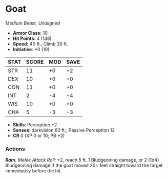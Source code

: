 # Goat

*Medium Beast, Unaligned*

- **Armor Class:** 10
- **Hit Points:** 4 (1d8)
- **Speed:** 40 ft., Climb 30 ft.
- **Initiative**: +0 (10)

|STAT|SCORE|MOD|SAVE|
| --- | --- | --- | ---- |
| STR | 11 | +0 | +2 |
| DEX | 10 | +0 | +0 |
| CON | 11 | +0 | +0 |
| INT | 2 | -4 | -4 |
| WIS | 10 | +0 | +0 |
| CHA | 5 | -3 | -3 |

- **Skills**: Perception +2
- **Senses**: darkvision 60 ft.; Passive Perception 12
- **CR** 0 (XP 0 or 10; PB +2)

### Actions

***Ram.*** *Melee Attack Roll:* +2, reach 5 ft. 1 Bludgeoning damage, or 2 (1d4) Bludgeoning damage if the goat moved 20+ feet straight toward the target immediately before the hit.
